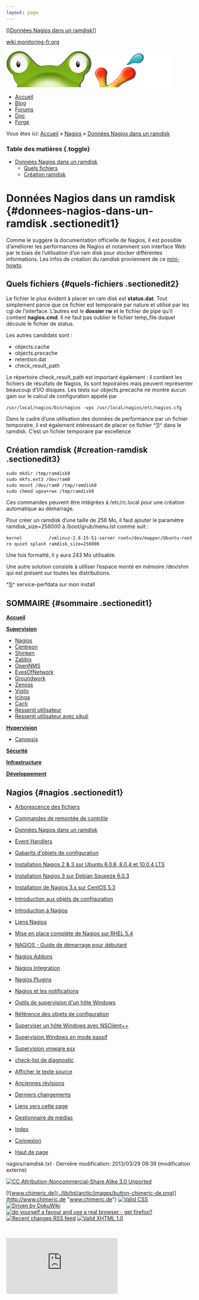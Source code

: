 ```yaml
---
layout: page
---
```


[[[Données Nagios dans un ramdisk](ramdisk@do=backlink.html)]]

[wiki monitoring-fr.org](../start.html "[ALT+H]")

![Logo Monitoring](../lib/tpl/arctic/images/logo_monitoring.png)

-   [Accueil](../index.html "Cliquez pour revenir |  l'accueil")
-   [Blog](http://www.monitoring-fr.org "Blog & News")
-   [Forums](http://forums.monitoring-fr.org "Forums")
-   [Doc](http://doc.monitoring-fr.org "Doc")
-   [Forge](https://github.com/monitoring-fr "Forge")

Vous êtes ici: [Accueil](../start.html "start") »
[Nagios](start.html "nagios:start") » [Données Nagios dans un
ramdisk](ramdisk.html "nagios:ramdisk")

### Table des matières {.toggle}

-   [Données Nagios dans un
    ramdisk](ramdisk.html#donnees-nagios-dans-un-ramdisk)
    -   [Quels fichiers](ramdisk.html#quels-fichiers)
    -   [Création ramdisk](ramdisk.html#creation-ramdisk)

Données Nagios dans un ramdisk {#donnees-nagios-dans-un-ramdisk .sectionedit1}
==============================

Comme le suggère la documentation officielle de Nagios, il est possible
d’améliorer les performances de Nagios et notamment son interface Web
par le biais de l’utilisation d’un ram disk pour stocker différentes
informations. Les infos de création du ramdisk proviennent de ce
[mini-howto](http://www.vanemery.com/Linux/Ramdisk/ramdisk.html "http://www.vanemery.com/Linux/Ramdisk/ramdisk.html").

Quels fichiers {#quels-fichiers .sectionedit2}
--------------

Le fichier le plus évident à placer en ram disk est **status.dat**. Tout
simplement parce que ce fichier est temporaire par nature et utilisé par
les cgi de l’interface. L’autres est le **dossier rw** et le fichier de
pipe qu’il contient **nagios.cmd**. Il ne faut pas oublier le fichier
temp\_file duquel découle le fichier de status.

Les autres candidats sont :

-   objects.cache
-   objects.precache
-   retention.dat
-   check\_result\_path

Le répertoire check\_result\_path est important également : il contient
les fichiers de résultats de Nagios, ils sont tepoiraires mais peuvent
représenter beaucoup d’I/O disques. Les tests sur objects.precache ne
montre aucun gain sur le calcul de configuration appelé par

~~~
/usr/local/nagios/bin/nagios -vps /usr/local/nagios/etc/nagios.cfg
~~~

Dans le cadre d’une utilisation des données de performance par un
fichier temporaire, il est également intéressant de placer ce fichier
^[1)](ramdisk.html#fn__1)^ dans le ramdisk. C’est un fichier temporaire
par excellence

Création ramdisk {#creation-ramdisk .sectionedit3}
----------------

~~~
sudo mkdir /tmp/ramdisk0
sudo mkfs.ext3 /dev/ram0
sudo mount /dev/ram0 /tmp/ramdisk0
sudo chmod ugoa+rwx /tmp/ramdisk0
~~~

Ces commandes peuvent être intégrées à /etc/rc.local pour une création
automatique au démarrage.

Pour créer un ramdisk d’une taille de 256 Mo, il faut ajouter le
paramètre ramdisk\_size=256000 à /boot/grub/menu.lst comme suit :

~~~
kernel          /vmlinuz-2.6.15-51-server root=/dev/mapper/Ubuntu-root ro quiet splash ramdisk_size=256000
~~~

Une fois formatté, il y aura 243 Mo utilisable.

Une autre solution consiste à utiliser l’espace monté en mémoire
/dev/shm qui est présent sur toutes les distributions.

^[1)](ramdisk.html#fnt__1)^ service-perfdata sur mon install

SOMMAIRE {#sommaire .sectionedit1}
--------

**[Accueil](../start.html "start")**

**[Supervision](../supervision/start.html "supervision:start")**

-   [Nagios](start.html "nagios:start")
-   [Centreon](../centreon/start.html "centreon:start")
-   [Shinken](../shinken/start.html "shinken:start")
-   [Zabbix](../zabbix/start.html "zabbix:start")
-   [OpenNMS](../opennms/start.html "opennms:start")
-   [EyesOfNetwork](../eyesofnetwork/start.html "eyesofnetwork:start")
-   [Groundwork](../groundwork/start.html "groundwork:start")
-   [Zenoss](../zenoss/start.html "zenoss:start")
-   [Vigilo](../vigilo/start.html "vigilo:start")
-   [Icinga](../icinga/start.html "icinga:start")
-   [Cacti](../cacti/start.html "cacti:start")
-   [Ressenti
    utilisateur](../supervision/eue/start.html "supervision:eue:start")
-   [Ressenti utilisateur avec
    sikuli](../sikuli/eue/start.html "sikuli:eue:start")

**[Hypervision](../hypervision/start.html "hypervision:start")**

-   [Canopsis](../canopsis/start.html "canopsis:start")

**[Sécurité](../securite/start.html "securite:start")**

**[Infrastructure](../infra/start.html "infra:start")**

**[Développement](../dev/start.html "dev:start")**

Nagios {#nagios .sectionedit1}
------

-   [Arborescence des
    fichiers](installation-layout.html "nagios:installation-layout")
-   [Commandes de remontée de
    contrôle](ocsp-ochp.html "nagios:ocsp-ochp")
-   [Données Nagios dans un ramdisk](ramdisk.html "nagios:ramdisk")
-   [Event Handlers](event_handlers.html "nagios:event_handlers")
-   [Gabarits d'objets de
    configuration](templates.html "nagios:templates")
-   [Installation Nagios 2 & 3 sur Ubuntu 6.0.6, 8.0.4 et 10.0.4
    LTS](ubuntu-install.html "nagios:ubuntu-install")
-   [Installation Nagios 3 sur Debian Squeeze
    6.0.3](debian-install.html "nagios:debian-install")
-   [Installation de Nagios 3.x sur CentOS
    5.3](nagios-centos-install.html "nagios:nagios-centos-install")
-   [Introduction aux objets de
    configuration](configobjects.html "nagios:configobjects")
-   [Introduction à
    Nagios](nagios-introduction.html "nagios:nagios-introduction")
-   [Liens Nagios](links.html "nagios:links")
-   [Mise en place complète de Nagios sur RHEL
    5.4](mise-en-place-complete-nagios-sur-rhel-5.4/start.html "nagios:mise-en-place-complete-nagios-sur-rhel-5.4:start")
-   [NAGIOS - Guide de démarrage pour
    débutant](nagios-debutant/start.html "nagios:nagios-debutant:start")
-   [Nagios Addons](addons/start.html "nagios:addons:start")
-   [Nagios
    Integration](integration/start.html "nagios:integration:start")
-   [Nagios Plugins](plugins/start.html "nagios:plugins:start")
-   [Nagios et les
    notifications](notifications.html "nagios:notifications")
-   [Outils de supervision d'un hôte
    Windows](windows-client.html "nagios:windows-client")
-   [Référence des objets de
    configuration](objects-reference.html "nagios:objects-reference")
-   [Superviser un hôte Windows avec
    NSClient++](nagios-nsclient-host.html "nagios:nagios-nsclient-host")
-   [Supervision Windows en mode
    passif](supervision-windows-passif.html "nagios:supervision-windows-passif")
-   [Supervision vmware esx](vmware_esx.html "nagios:vmware_esx")
-   [check-list de diagnostic](debug.html "nagios:debug")

-   [Afficher le texte
    source](ramdisk@do=edit&rev=0.html "Afficher le texte source [V]")
-   [Anciennes
    révisions](ramdisk@do=revisions.html "Anciennes révisions [O]")
-   [Derniers
    changements](ramdisk@do=recent.html "Derniers changements [R]")
-   [Liens vers cette
    page](ramdisk@do=backlink.html "Liens vers cette page")
-   [Gestionnaire de
    médias](ramdisk@do=media.html "Gestionnaire de médias")
-   [Index](ramdisk@do=index.html "Index [X]")
-   [Connexion](ramdisk@do=login&sectok=6bca6bdf16f8880de3d6d3649db89a26.html "Connexion")
-   [Haut de page](ramdisk.html#dokuwiki__top "Haut de page [T]")

nagios/ramdisk.txt · Dernière modification: 2013/03/29 09:39
(modification externe)

[![CC Attribution-Noncommercial-Share Alike 3.0
Unported](../lib/images/license/button/cc-by-nc-sa.png)](http://creativecommons.org/licenses/by-nc-sa/3.0/)

[![www.chimeric.de](../lib/tpl/arctic/images/button-chimeric-de.png)](http://www.chimeric.de "www.chimeric.de")
[![Valid
CSS](../lib/tpl/arctic/images/button-css.png)](http://jigsaw.w3.org/css-validator/check/referer "Valid CSS")
[![Driven by
DokuWiki](../lib/tpl/arctic/images/button-dw.png)](http://wiki.splitbrain.org/wiki:dokuwiki "Driven by DokuWiki")
[![do yourself a favour and use a real browser - get
firefox!!](../lib/tpl/arctic/images/button-firefox.png)](http://www.firefox-browser.de "do yourself a favour and use a real browser - get firefox")
[![Recent changes RSS
feed](../lib/tpl/arctic/images/button-rss.png)](../feed.php "Recent changes RSS feed")
[![Valid XHTML
1.0](../lib/tpl/arctic/images/button-xhtml.png)](http://validator.w3.org/check/referer "Valid XHTML 1.0")

![](../lib/exe/indexer.php@id=nagios%253Aramdisk&1424859523)

![](http://analytics.monitoring-fr.org/piwik.php?idsite=2)
